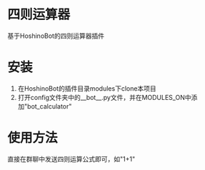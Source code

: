 # 四则运算器
基于HoshinoBot的四则运算器插件
# 安装
1. 在HoshinoBot的插件目录modules下clone本项目
1. 打开config文件夹中的__bot__.py文件，并在MODULES_ON中添加"bot_calculator"
# 使用方法
直接在群聊中发送四则运算公式即可，如"1+1"
